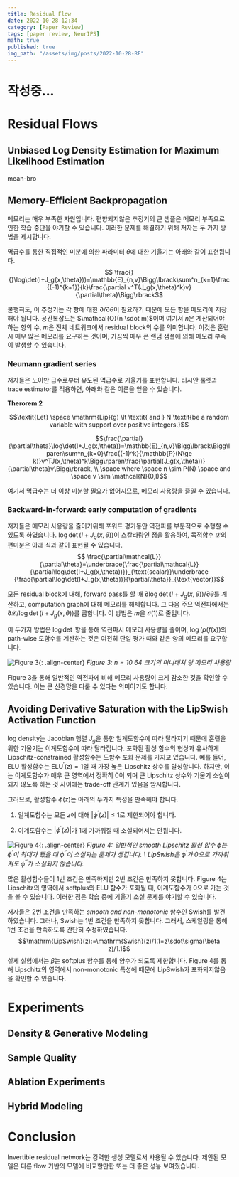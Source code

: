 ```yaml
---
title: Residual Flow
date: 2022-10-28 12:34
category: [Paper Review]
tags: [paper review, NeurIPS]
math: true
published: true
img_path: "/assets/img/posts/2022-10-28-RF"
---
```


# 작성중...

# Residual Flows
## Unbiased Log Density Estimation for Maximum Likelihood Estimation

mean-bro

## Memory-Efficient Backpropagation
메모리는 매우 부족한 자원입니다. 편향되지않은 추정기의 큰 샘플은 메모리 부족으로 인한 학습 중단을 야기할 수 있습니다. 이러한 문제를 해결하기 위해 저자는 두 가지 방법을 제시합니다.

멱급수를 통한 직접적인 미분에 의한 파라미터 $\theta$에 대한 기울기는 아래와 같이 표현됩니다.
$$ \frac{}{}\log\det(I+J_g{x,\theta}))=\mathbb{E}_{n,v}\Bigg\lbrack\sum^n_{k=1}\frac{(-1)^{k+1}}{k}\frac{\partial v^T(J_g(x,\theta)^k)v}{\partial\theta}\Bigg\rbrack$$

불행히도, 이 추정기는 각 항에 대한 $\partial/{\partial\theta}$이 필요하기 때문에 모든 항을 메모리에 저장해야 됩니다. 공간복잡도는 $\mathcal{O}(n \sdot m)$이며 여기서 $n$은 계산되어야 하는 항의 수, $m$은 전체 네트워크에서 residual block의 수를 의미합니다. 이것은 훈련시 매우 많은 메모리를 요구하는 것이며, 가끔씩 매우 큰 랜덤 샘플에 의해 메모리 부족이 발생할 수 있습니다.

### Neumann gradient series
저자들은 노이만 급수로부터 유도된 멱급수로 기울기를 표현합니다. 러시안 룰렛과 trace estimator를 적용하면, 아래와 같은 이론을 얻을 수 있습니다.

**Therorem 2**

$$\textit{Let} \space \mathrm{Lip}(g) \lt \textit{ and } N \textit{be a random variable with support over positive integers.}$$

$$\frac{\partial}{\partial\theta}\log\det(I+J_g(x,\theta))=\mathbb{E}_{n,v}\Bigg\lbrack\Bigg\lparen\sum^n_{k=0}\frac{(-1)^k}{\mathbb{P}(N\ge k)}v^TJ(x,\theta)^k\Bigg\rparen\frac{\partial(J_g(x,\theta))}{\partial\theta}v\Bigg\rbrack, \\ \space where \space n \sim P(N) \space and \space v \sim \mathcal{N}(0,I)$$

여기서 멱급수는 더 이상 미분할 필요가 없어지므로, 메모리 사용량을 줄일 수 있습니다. 

### Backward-in-forward: early computation of gradients
저자들은 메모리 사용량을 줄이기위해 포워드 평가동안 역전파를 부분적으로 수행할 수 있도록 하였습니다. $\log\det(I+J_g(x,\theta))$이 스칼라량인 점을 활용하여, 목적함수 $\mathcal{L}$의 편미분은 아래 식과 같이 표현될 수 있습니다.
$$ \frac{\partial\mathcal{L}}{\partial\theta}=\underbrace{\frac{\partial\mathcal{L}}{\partial\log\det(I+J_g(x,\theta))}}_{\text{scalar}}\underbrace {\frac{\partial\log\det(I+J_g(x,\theta))}{\partial\theta}}_{\text{vector}}$$

모든 residual block에 대해, forward pass를 할 때 $\partial \log\det(I+J_g(x,\theta))/\partial\theta$를 계산하고, computation graph에 대해 메모리를 해제합니다. 그 다음 주요 역전파에서는 $\partial\mathcal{L}/\log\det(I+J_g(x,\theta))$를 곱합니다. 이 방법은 $m$을 $\mathcal{O}(1)$로 줄입니다.

이 두가지 방법은 $\log \det$ 항을 통해 역전파시 메모리 사용량을 줄이며, $\log(p(f(x))$의 path-wise 도함수를 계산하는 것은 여전히 단일 평가 때와 같은 양의 메모리를 요구합니다.

![Figure 3](figure_3.png){: .align-center}
*Figure 3: $n=10$ 64 크기의 미니배치 당 메모리 사용량*

Figure 3을 통해 일반적인 역전파에 비해 메모리 사용량이 크게 감소한 것을 확인할 수 있습니다. 이는 큰 신경망을 다룰 수 있다는 의미이기도 합니다.

## Avoiding Derivative Saturation with the LipSwish Activation Function

log density는 Jacobian 행렬 $J_g$을 통한 일계도함수에 따라 달라지기 때문에 훈련을 위한 기울기는 이계도함수에 따라 달라집니다.
포화된 활성 함수의 현상과 유사하게 Lipschitz-constrained 활성함수는 도함수 포화 문제를 가지고 있습니다. 예를 들어, ELU 활성함수는 $\mathrm{ELU}^\prime(z)=1$일 때 가장 높은 Lipschitz 상수를 달성합니다. 하지만, 이는 이계도함수가 매우 큰 영역에서 정확히 0이 되며 큰 Lipschitz 상수와 기울기 소실이 되지 않도록 하는 것 사이에는 trade-off 관계가 있음을 암시합니다.

그러므로, 활성함수 $\phi(z)$는 아래의 두가지 특성을 만족해야 합니다.

1. 일계도함수는 모든 $z$에 대해 $\vert\phi^\prime(z)\vert\le1$로 제한되어야 합니다.

2. 이계도함수는 $\vert\phi^\prime(z)\vert$가 1에 가까워질 때 소실되어서는 안됩니다. 

![Figure 4](figure_4.png){: .align-center}
*Figure 4: 일반적인 smooth Lipschitz 활성 함수 $\phi$는 $\phi^\prime$이 최대가 됐을 때 $\phi^{\prime\prime}$이 소실되는 문제가 생깁니다. \\
LipSwish은 $\phi^\prime$가 0으로 가까워져도 $\phi^{\prime\prime}$가 소실되지 않습니다.*

많은 활성함수들이 1번 조건은 만족하지만 2번 조건은 만족하지 못합니다. Figure 4는 Lipschitz의 영역에서 softplus와 ELU 함수가 포화될 때, 이계도함수가 0으로 가는 것을 볼 수 있습니다. 이러한 점은 학습 중에 기울기 소실 문제를 야기할 수 있습니다.

저자들은 2번 조건을 만족하는 *smooth and non-monotonic* 함수인 Swish를 발견하였습니다. 그러나, Swish는 1번 조건을 만족하지 못합니다. 그래서, 스케일링을 통해 1번 조건을 만족하도록 간단히 수정하였습니다.
$$\mathrm{LipSwish}(z):=\mathrm{Swish}(z)/1.1=z\sdot\sigma(\beta z)/1.1$$
실제 실험에서는 $\beta$는 softplus 함수를 통해 양수가 되도록 제한합니다. Figure 4를 통해 Lipschitz의 영역에서 non-monotonic 특성에 때문에 LipSwish가 포화되지않음을 확인할 수 있습니다.

# Experiments
## Density & Generative Modeling

## Sample Quality

## Ablation Experiments

## Hybrid Modeling

# Conclusion
Invertible residual network는 강력한 생성 모델로서 사용될 수 있습니다. 제안된 모델은 다른 flow 기반의 모델에 비교할만한 또는 더 좋은 성능 보여줬습니다.